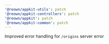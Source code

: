 ```yaml
---
'@reown/appkit-utils': patch
'@reown/appkit-controllers': patch
'@reown/appkit': patch
'@reown/appkit-common': patch
---
```


Improved error handling for `/origins` server error
